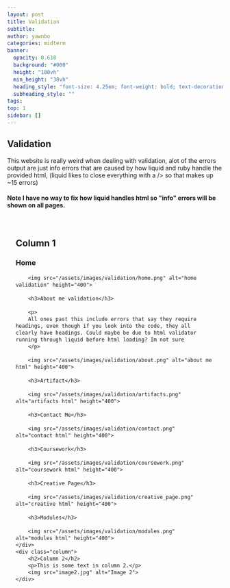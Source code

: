 ```yaml
---
layout: post
title: Validation
subtitle:
author: yawnbo
categories: midterm
banner:
  opacity: 0.618
  background: "#000"
  height: "100vh"
  min_height: "38vh"
  heading_style: "font-size: 4.25em; font-weight: bold; text-decoration: underline"
  subheading_style: ""
tags: 
top: 1
sidebar: []
---
```

<style>
    .container {
        display: flex;
    }

    .column {
        flex: 1;
        padding: 20px;
    }

    .column img {
        max-width: 100%;
        height: auto;
    }
</style>
<h2>Validation</h2>
<p>
    This website is really weird when dealing with validation, alot of the errors output are just info errors that are caused by how liquid and ruby handle the provided html, (liquid likes to close everything with a /> so that makes up ~15 errors)

<h4>
  Note I have no way to fix how liquid handles html so "info" errors will be shown on all pages.
</h4>

<div class="container">
    <div class="column">
        <h2>Column 1</h2>
        <h3>Home</h3>

        <img src="/assets/images/validation/home.png" alt="home validation" height="400">

        <h3>About me validation</h3>

        <p>
        All ones past this include errors that say they require headings, even though if you look into the code, they all clearly have headings. Could maybe be due to html validator running through liquid before html loading? Im not sure
        </p>

        <img src="/assets/images/validation/about.png" alt="about me html" height="400">

        <h3>Artifact</h3>

        <img src="/assets/images/validation/artifacts.png" alt="artifacts html" height="400">

        <h3>Contact Me</h3>

        <img src="/assets/images/validation/contact.png" alt="contact html" height="400">

        <h3>Coursework</h3>

        <img src="/assets/images/validation/coursework.png" alt="coursework html" height="400">

        <h3>Creative Page</h3>

        <img src="/assets/images/validation/creative_page.png" alt="creative html" height="400">

        <h3>Modules</h3>

        <img src="/assets/images/validation/modules.png" alt="modules html" height="400">
    </div>
    <div class="column">
        <h2>Column 2</h2>
        <p>This is some text in column 2.</p>
        <img src="image2.jpg" alt="Image 2">
    </div>
</div>


